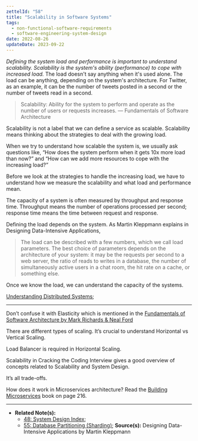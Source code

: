 ```yaml
---
zettelId: "58"
title: "Scalability in Software Systems"
tags:
  - non-functional-software-requirements
  - software-engineering-system-design
date: 2022-08-26
updateDate: 2023-09-22
---
```


_Defining the system load and performance is important to understand scalability. Scalability is the system's ability (performance) to cope with increased load._ The load doesn't say anything when it's used alone. The load can be anything, depending on the system's architecture. For Twitter, as an example, it can be the number of tweets posted in a second or the number of tweets read in a second.

> Scalability: Ability for the system to perform and operate as the number of users or requests increases. — Fundamentals of Software Architecture

Scalability is not a label that we can define a service as scalable. Scalability means thinking about the strategies to deal with the growing load.

When we try to understand how scalable the system is, we usually ask questions like, “How does the system perform when it gets 10x more load than now?” and “How can we add more resources to cope with the increasing load?”

Before we look at the strategies to handle the increasing load, we have to understand how we measure the scalability and what load and performance mean.

The capacity of a system is often measured by throughput and response time. Throughput means the number of operations processed per second; response time means the time between request and response.

Defining the load depends on the system. As Martin Kleppmann explains in Designing Data-Intensive Applications,

> The load can be described with a few numbers, which we call load parameters. The best choice of parameters depends on the architecture of your system: it may be the requests per second to a web server, the ratio of reads to writes in a database, the number of simultaneously active users in a chat room, the hit rate on a cache, or something else.

Once we know the load, we can understand the capacity of the systems.

[Understanding Distributed Systems](https://understandingdistributed.systems/);

---

Don’t confuse it with Elasticity which is mentioned in the [Fundamentals of Software Architecture by Mark Richards & Neal Ford](http://fundamentalsofsoftwarearchitecture.com/)

There are different types of scaling. It’s crucial to understand Horizontal vs Vertical Scaling.

Load Balancer is required in Horizontal Scaling.

Scalability in Cracking the Coding Interview gives a good overview of concepts related to Scalability and System Design.

It’s all trade-offs.

How does it work in Microservices architecture? Read the [Building Microservices](https://samnewman.io/books/building_microservices_2nd_edition/) book on page 216.

---

- **Related Note(s):**
  - [48: System Design Index](/notes/48/);
  - [55: Database Partitioning (Sharding)](/notes/55/);
**Source(s):** Designing Data-Intensive Applications by Martin Kleppmann
